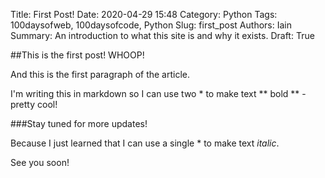 Title: First Post!
Date: 2020-04-29 15:48
Category: Python
Tags: 100daysofweb, 100daysofcode, Python
Slug: first_post
Authors: Iain
Summary: An introduction to what this site is and why it exists. 
Draft: True

##This is the first post! WHOOP!

And this is the first paragraph of the article.

I'm writing this in markdown so I can use two * to make text ** bold ** - pretty cool!

###Stay tuned for more updates!

Because I just learned that I can use a single * to make text *italic*.

See you soon!